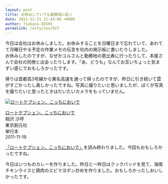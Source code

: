 ```yaml
---
layout: post
title: お休みしていても勤務地に赴く
date: 2011-11-21 21:43:00 +0900
author: Tsukasa OISHI
permalink: /articles/927
---
```



今日は会社はお休みしました。お休みすることを日曜日まで忘れていて、あわてて月曜日やる予定の作業メモの伝言を社内の掲示板に書いたりしました。  
お休みしたのですが、なぜかユルさんと勤務地の恵比寿に行ったりして、本屋さんで会社の同僚と出会ったりします。「あ、どうも」なんてお互いちょっと気まずい感じでおもしろかったです。  

帰りは首都高3号線から東名高速を通って帰ったのですが、昨日に引き続いて雲がすごかったし美しかったですね。写真に撮りたいと思いましたが、ぼくが写真を撮りたいと思ったときはだいたいカメラをもっていません。  

 [![ロートケプシェン、こっちにおいで](https://images-na.ssl-images-amazon.com/images/I/51fFz4EB8wL._SL160_.jpg "ロートケプシェン、こっちにおいで")](http://www.amazon.co.jp/%E3%83%AD%E3%83%BC%E3%83%88%E3%82%B1%E3%83%97%E3%82%B7%E3%82%A7%E3%83%B3%E3%80%81%E3%81%93%E3%81%A3%E3%81%A1%E3%81%AB%E3%81%8A%E3%81%84%E3%81%A7-%E7%9B%B8%E6%B2%A2-%E6%B2%99%E5%91%BC/dp/4488024866%3FSubscriptionId%3DAKIAIKJECTBTL3JTYTKA%26tag%3Dkaeruspoon-22%26linkCode%3Dxm2%26camp%3D2025%26creative%3D165953%26creativeASIN%3D4488024866)  

 [ロートケプシェン、こっちにおいで](http://www.amazon.co.jp/%E3%83%AD%E3%83%BC%E3%83%88%E3%82%B1%E3%83%97%E3%82%B7%E3%82%A7%E3%83%B3%E3%80%81%E3%81%93%E3%81%A3%E3%81%A1%E3%81%AB%E3%81%8A%E3%81%84%E3%81%A7-%E7%9B%B8%E6%B2%A2-%E6%B2%99%E5%91%BC/dp/4488024866%3FSubscriptionId%3DAKIAIKJECTBTL3JTYTKA%26tag%3Dkaeruspoon-22%26linkCode%3Dxm2%26camp%3D2025%26creative%3D165953%26creativeASIN%3D4488024866)  
相沢 沙呼  
東京創元社  
単行本  
2011-11-19  

 [「ロートケプシェン、こっちにおいで」](http://www.amazon.co.jp/%E3%83%AD%E3%83%BC%E3%83%88%E3%82%B1%E3%83%97%E3%82%B7%E3%82%A7%E3%83%B3%E3%80%81%E3%81%93%E3%81%A3%E3%81%A1%E3%81%AB%E3%81%8A%E3%81%84%E3%81%A7-%E7%9B%B8%E6%B2%A2-%E6%B2%99%E5%91%BC/dp/4488024866%3FSubscriptionId%3DAKIAIKJECTBTL3JTYTKA%26tag%3Dkaeruspoon-22%26linkCode%3Dxm2%26camp%3D2025%26creative%3D165953%26creativeASIN%3D4488024866)を読み終わりました。今回もおもしろかったですね。  

今日はいつものカレーを作りました。昨日と一昨日はクックパッドを見て、海南チキンライスと鶏肉のエビマヨポン炒めを作りました。おもしろかったしおいしかったです。  

